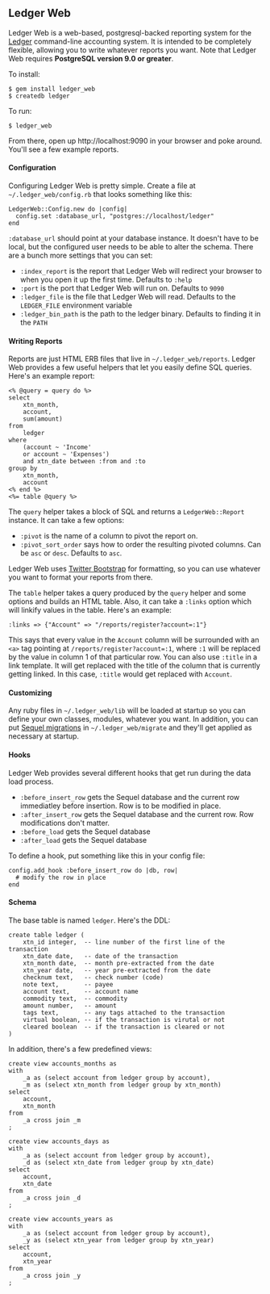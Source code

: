 Ledger Web
----------

Ledger Web is a web-based, postgresql-backed reporting system for the [Ledger](http://www.ledger-cli.org) command-line accounting system.
It is intended to be completely flexible, allowing you to write whatever reports you want. Note that Ledger Web requires **PostgreSQL version 9.0 or greater**.

To install:

    $ gem install ledger_web
    $ createdb ledger
    
To run:

    $ ledger_web
    
From there, open up http://localhost:9090 in your browser and poke around. You'll see a few example reports.

#### Configuration

Configuring Ledger Web is pretty simple. Create a file at `~/.ledger_web/config.rb` that looks something like this:


    LedgerWeb::Config.new do |config|
      config.set :database_url, "postgres://localhost/ledger"
    end

`:database_url` should point at your database instance. It doesn't have to be local, but the configured user needs to be able to alter the schema. There are a bunch more settings that you can set:

* `:index_report` is the report that Ledger Web will redirect your browser to when you open it up the first time. Defaults to `:help`
* `:port` is the port that Ledger Web will run on. Defaults to `9090`
* `:ledger_file` is the file that Ledger Web will read. Defaults to the `LEDGER_FILE` environment variable
* `:ledger_bin_path` is the path to the ledger binary. Defaults to finding it in the `PATH`

#### Writing Reports

Reports are just HTML ERB files that live in `~/.ledger_web/reports`. Ledger Web provides a few useful helpers that let you easily define SQL queries. Here's an example report:

    <% @query = query do %>
    select
        xtn_month,
        account,
        sum(amount)
    from
        ledger
    where
        (account ~ 'Income'
        or account ~ 'Expenses')
        and xtn_date between :from and :to
    group by
        xtn_month,
        account
    <% end %>
    <%= table @query %>

The `query` helper takes a block of SQL and returns a `LedgerWeb::Report` instance. It can take a few options:

* `:pivot` is the name of a column to pivot the report on. 
* `:pivot_sort_order` says how to order the resulting pivoted columns. Can be `asc` or `desc`. Defaults to `asc`.

Ledger Web uses [Twitter Bootstrap](http://twitter.github.com/bootstrap) for formatting, so you can use whatever you want to format your reports from there. 

The `table` helper takes a query produced by the `query` helper and some options and builds an HTML table. Also, it can take a `:links` option which will linkify values in the table. Here's an example:

    :links => {"Account" => "/reports/register?account=:1"}
    
This says that every value in the `Account` column will be surrounded with an `<a>` tag pointing at `/reports/register?account=:1`, where `:1` will be replaced by the value in column 1 of that particular row. You can also use `:title` in a link template. It will get replaced with the title of the column that is currently getting linked. In this case, `:title` would get replaced with `Account`. 

#### Customizing

Any ruby files in `~/.ledger_web/lib` will be loaded at startup so you can define your own classes, modules, whatever you want. In addition, you can put [Sequel migrations](http://sequel.rubyforge.org/rdoc/files/doc/migration_rdoc.html) in `~/.ledger_web/migrate` and they'll get applied as necessary at startup.

#### Hooks

Ledger Web provides several different hooks that get run during the data load process. 

* `:before_insert_row` gets the Sequel database and the current row immediatley before insertion. Row is to be modified in place.
* `:after_insert_row` gets the Sequel database and the current row. Row modifications don't matter.
* `:before_load` gets the Sequel database
* `:after_load` gets the Sequel database

To define a hook, put something like this in your config file:

    config.add_hook :before_insert_row do |db, row|
      # modify the row in place
    end
    
#### Schema

The base table is named `ledger`. Here's the DDL:

    create table ledger (
        xtn_id integer,  -- line number of the first line of the transaction
        xtn_date date,   -- date of the transaction
        xtn_month date,  -- month pre-extracted from the date
        xtn_year date,   -- year pre-extracted from the date
        checknum text,   -- check number (code)
        note text,       -- payee
        account text,    -- account name
        commodity text,  -- commodity
        amount number,   -- amount
        tags text,       -- any tags attached to the transaction
        virtual boolean, -- if the transaction is virutal or not
        cleared boolean  -- if the transaction is cleared or not
    )

In addition, there's a few predefined views:

    create view accounts_months as
    with
        _a as (select account from ledger group by account),
        _m as (select xtn_month from ledger group by xtn_month)
    select
        account,
        xtn_month
    from
        _a cross join _m
    ;
    
    create view accounts_days as
    with
        _a as (select account from ledger group by account),
        _d as (select xtn_date from ledger group by xtn_date)
    select
        account,
        xtn_date
    from
        _a cross join _d
    ;
    
    create view accounts_years as
    with
        _a as (select account from ledger group by account),
        _y as (select xtn_year from ledger group by xtn_year)
    select
        account,
        xtn_year
    from
        _a cross join _y
    ;
    
